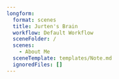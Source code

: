```yaml
---
longform:
  format: scenes
  title: Jurten's Brain
  workflow: Default Workflow
  sceneFolder: /
  scenes:
    - About Me
  sceneTemplate: templates/Note.md
  ignoredFiles: []
---
```

